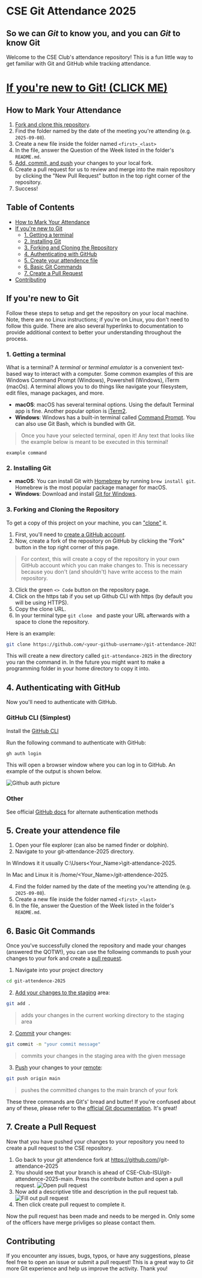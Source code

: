 # CSE Git Attendance 2025

## So we can *Git* to know you, and you can *Git* to know Git

Welcome to the CSE Club's attendance repository! This is a fun little way to get familiar with Git and GitHub while tracking attendance.

# [If you're new to Git! (CLICK ME)](#if-youre-new-to-git)

## How to Mark Your Attendance

1. [Fork and clone this repository](#forking-and-cloning-the-repository).
2. Find the folder named by the date of the meeting you're attending (e.g. `2025-09-08`).
3. Create a new file inside the folder named `<first>_<last>`
4. In the file, answer the Question of the Week listed in the folder's `README.md`.
5. [Add, commit, and push](#6.-basic-git-commands) your changes to your local fork.
6. Create a pull request for us to review and merge into the main repository by clicking the "New Pull Request" button in the top
right corner of the repository.
7. Success!

## Table of Contents

- [How to Mark Your Attendance](#how-to-mark-your-attendance)
- [If you're new to Git](#if-youre-new-to-git)
  - [1. Getting a terminal](#1.-getting-a-terminal)
  - [2. Installing Git](#2.-installing-git)
  - [3. Forking and Cloning the Repository](#3.-forking-and-cloning-the-repository)
  - [4. Authenticating with GitHub](#4.-authenticating-with-github)
  - [5. Create your attendence file](#5.-create-your-attendence-file)
  - [6. Basic Git Commands](#6.-basic-git-commands)
  - [7. Create a Pull Request](#7.-create-a-pull-request)
- [Contributing](#contributing)

## If you're new to Git

Follow these steps to setup and get the repository on your local machine. Note, there are no Linux instructions; if you're on Linux, you don't need to
follow this guide. There are also several hyperlinks to documentation to provide additional context to better your understanding throughout the process.

### 1. Getting a terminal

What is a terminal? A _terminal_ or _terminal emulator_ is a convenient text-based way to interact with a computer. Some common examples of this are Windows Command Prompt (Windows), Powershell (Windows), iTerm (macOs). A terminal allows you to do things like navigate your filesystem, edit files, manage packages, and more.

- **macOS**: macOS has several terminal options. Using the default Terminal app is fine. Another popular option is [iTerm2](https://www.iterm2.com/).
- **Windows**: Windows has a built-in terminal called [Command Prompt](https://en.wikipedia.org/wiki/Cmd.exe). You can also use Git Bash, which is bundled with Git.
> Once you have your selected terminal, open it! Any text that looks like the example below is meant to be executed in this terminal!

`example command`

### 2. Installing Git

- **macOS**: You can install Git with [Homebrew](https://brew.sh/) by running `brew install git`. Homebrew is the most popular package manager for macOS.
- **Windows**: Download and install [Git for Windows](https://git-scm.com/download/win).

### 3. Forking and Cloning the Repository

To get a copy of this project on your machine, you can ["clone"](https://www.atlassian.com/git/tutorials/setting-up-a-repository/git-clone) it.

1. First, you'll need to [create a GitHub account](https://github.com/join).
2. Now, create a fork of the repository on GitHub by clicking the "Fork" button in the top right corner of this page.
  > For context, this will create a copy of the repository in your own GitHub account which you can make changes to.
  > This is necessary because you don't (and shouldn't) have write access to the main repository.
3. Click the green `<> Code` button on the repository page.
4. Click on the https tab if you set up Github CLI with https (by default you will be using HTTPS).
5. Copy the clone URL.
6. In your terminal type `git clone ` and paste your URL afterwards with a space to clone the repository.

Here is an example:
```bash
git clone https://github.com/<your-github-username>/git-attendance-2025.git
```
This will create a new directory called `git-attendance-2025` in the directory you ran the command in.
In the future you might want to make a programming folder in your home directory to copy it into.

## 4. Authenticating with GitHub

Now you'll need to authenticate with GitHub.

### GitHub CLI (Simplest)

Install the [GitHub CLI](https://cli.github.com/)

Run the following command to authenticate with GitHub:

```bash
gh auth login
```

This will open a browser window where you can log in to GitHub. An example of the output is shown below.

![Github auth picture](https://github.com/tuvus/git-attendance-2025/blob/main/Docs/Screenshot%202025-10-02%20183805.png)

### Other

See official [GitHub docs](https://docs.github.com/en/authentication/keeping-your-account-and-data-secure/about-authentication-to-github#authenticating-with-the-command-line) for alternate authentication methods

## 5. Create your attendence file

1. Open your file explorer (can also be named finder or dolphin).
2. Navigate to your git-attendance-2025 directory.

In Windows it it usually C:\Users\<Your_Name>\git-attendance-2025.

In Mac and Linux it is /home/<Your_Name>/git-attendence-2025.

4. Find the folder named by the date of the meeting you're attending (e.g. `2025-09-08`).
5. Create a new file inside the folder named `<first>_<last>`
6. In the file, answer the Question of the Week listed in the folder's `README.md`.

## 6. Basic Git Commands

Once you've successfully cloned the repository and made your changes (answered the QOTW!), you can use the following commands to 
push your changes to your fork and create a [pull request](https://docs.github.com/en/pull-requests/collaborating-with-pull-requests/proposing-changes-to-your-work-with-pull-requests/about-pull-requests).

1. Navigate into your project directory

```bash
cd git-attendence-2025
```

2.  [Add your changes to the staging](https://www.atlassian.com/git/tutorials/saving-changes) area:

```bash
git add .
```
  > adds your changes in the current working directory to the staging area

2. [Commit](https://www.atlassian.com/git/tutorials/saving-changes/git-commit) your changes:

```bash
git commit -m "your commit message"
```
  > commits your changes in the staging area with the given message

3. [Push](https://www.atlassian.com/git/tutorials/syncing/git-push) your changes to your [remote](https://docs.github.com/en/get-started/git-basics/about-remote-repositories):
```bash
git push origin main
```
  > pushes the committed changes to the main branch of your fork

These three commands are Git's' bread and butter! If you're confused about any of these, please refer to the [official Git documentation](https://git-scm.com/doc). It's great!

## 7. Create a Pull Request

Now that you have pushed your changes to your repository you need to create a pull request to the CSE repository.

1. Go back to your git attendence fork at https://github.com/<your-github-username>/git-attendance-2025
2. You should see that your branch is ahead of CSE-Club-ISU/git-attendence-2025-main. Press the contribute button and open a pull request.
![Open pull request](https://github.com/tuvus/git-attendance-2025/blob/main/Docs/Screenshot_20251002_195327.png)
4. Now add a descriptive title and description in the pull request tab.
![Fill out pull request](https://github.com/tuvus/git-attendance-2025/blob/main/Docs/Screenshot_20251002_195454.png)
6. Then click create pull request to complete it.

Now the pull request has been made and needs to be merged in. Only some of the officers have merge privliges so please contact them.

## Contributing

If you encounter any issues, bugs, typos, or have any suggestions, please feel free to open an issue or submit a pull request! This is 
a great way to *Git* more Git experience and help us improve the activity. Thank you!
